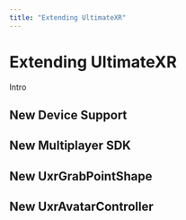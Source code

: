 ```yaml
---
title: "Extending UltimateXR"
---
```


# Extending UltimateXR

Intro

## New Device Support

## New Multiplayer SDK

## New UxrGrabPointShape

## New UxrAvatarController
